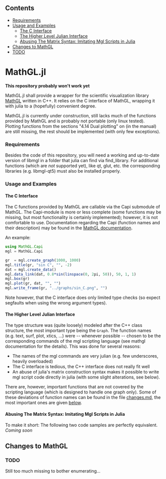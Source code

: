 <!--- This file is autogenerated to contain a toc -->

## Contents

- [Requirements ](#requirements)
- [Usage and Examples ](#usage-and-examples)
    - [The C Interface ](#the-c-interface)
    - [The Higher Level Julian Interface ](#the-higher-level-julian-interface)
    - [Abusing The Matrix Syntax: Imitating Mgl Scripts in Julia ](#abusing-the-matrix-syntax-imitating-mgl-scripts-in-julia)
- [Changes to MathGL](#changes-to-mathgl)
- [TODO](#todo)

<!-- end toc -->

# MathGL.jl
**This repository probably won't work yet**

MathGL.jl shall provide a wrapper for the scientific visualization library
[MathGL](http://mathgl.sourceforge.net) written in C++.
It relies on the C interface of MathGL, wrapping it with julia to
a (hopefully) convenient degree.

MathGL.jl is currently under construction, still lacks much of the
functions provided by MathGL and is probably not portable (only linux
tested). Plotting functions from the sections "4.14 Dual plotting" on (in the manual)
are still missing, the rest should be implemented (with only few
exceptions).

### Requirements 
Besides the code of this repository, you will need a working and up-to-date
version of libmgl in a folder that julia can find via find\_library. For
additional functions (which are *not* supported yet), like qt, glut, etc.
the corresponding libraries (e.g. libmgl-qt5) must also be installed
properly.


### Usage and Examples 
#### The C Interface 
The C functions provided by MathGL are callable via the Capi submodule of
MathGL. The Capi-module is more or less complete (some functions may be
missing, but most functionality is certainly implemented); however,
it is not comfortable to use. Documentation regarding the Capi (function
names and their description) may be found in the 
[MathGL documentation](http://mathgl.sourceforge.net/doc_en/Main.html).

An example: 
```julia
using MathGL.Capi
mgl = MathGL.Capi

gr  = mgl.create_graph(1000, 1000)
mgl.title(gr, "sin C", "", -2)
dat = mgl.create_data()
mgl.data_link(dat, 0.8*sin(linspace(0, 2pi, 50)), 50, 1, 1)
mgl.box(gr)
mgl.plot(gr, dat, "", "")
mgl.write_frame(gr, "../graphs/sin_C.png", "")
```

Note however, that the C interface does only limited type checks (so
expect segfaults when using the wrong argument types).

#### The Higher Level Julian Interface 
The type structure was (quite loosely) modeled after the C++ class
structure, the most important type being the `Graph`.  The
function names (e.g. text, surf, plot, xtics, ...) were -- whenever
possible -- chosen to be the corresponding commands of the mgl scripting
language (see mathgl documentation for the details). This was done for
several reasons:
    
* The names of the mgl commands are very julian (e.g. few underscores,
  heavily overloaded)
* The C interface is tedious, the C++ interface does not really
  fit well
* An abuse of julia's matrix construction syntax makes it possible to
  write mgl script code directly in julia (with some slight
  alterations, see below).

There are, however, important functions that are not covered by the
scripting language (which is designed to handle one graph only).
Some of these deviations of function names can be found in the file
[changes.md](/changes.md), the most important ones are given
[below](#changes-to-mathgl).

#### Abusing The Matrix Syntax: Imitating Mgl Scripts in Julia 
To make it short: The following two code samples are perfectly equivalent.
*Coming soon*

## Changes to MathGL

### TODO

Still too much missing to bother enumerating...

